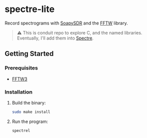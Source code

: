 # spectre-lite
Record spectrograms with [SoapySDR](https://github.com/pothosware/SoapySDR) and the [FFTW](https://www.fftw.org/) library.

> :warning: This is conduit repo to explore C, and the named libraries. Eventually, I'll add them into [Spectre](https://github.com/jcfitzpatrick12/spectre).

## Getting Started

### Prerequisites

- [FFTW3](https://www.fftw.org/)

### Installation

1. Build the binary:
   ```bash
   sudo make install
   ```

2. Run the program:
   ```bash
   spectrel
   ```